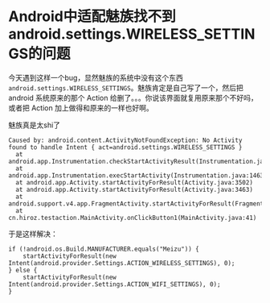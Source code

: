 # Android中适配魅族找不到android.settings.WIRELESS_SETTINGS的问题

今天遇到这样一个bug，显然魅族的系统中没有这个东西 `android.settings.WIRELESS_SETTINGS`。魅族肯定是自己写了一个，然后把 android 系统原来的那个 Action 给删了。。。你说该界面就复用原来那个不好吗，或者把 Action 加上做得和原来的一样也好啊。

魅族真是太shi了

```
Caused by: android.content.ActivityNotFoundException: No Activity found to handle Intent { act=android.settings.WIRELESS_SETTINGS }
  at android.app.Instrumentation.checkStartActivityResult(Instrumentation.java:1745)
  at android.app.Instrumentation.execStartActivity(Instrumentation.java:1463)
  at android.app.Activity.startActivityForResult(Activity.java:3502)
  at android.app.Activity.startActivityForResult(Activity.java:3463)
  at android.support.v4.app.FragmentActivity.startActivityForResult(FragmentActivity.java:820)
  at cn.hiroz.testaction.MainActivity.onClickButton1(MainActivity.java:41)
```

于是这样解决：

```
if (!android.os.Build.MANUFACTURER.equals("Meizu")) {
    startActivityForResult(new Intent(android.provider.Settings.ACTION_WIRELESS_SETTINGS), 0);
} else {
    startActivityForResult(new Intent(android.provider.Settings.ACTION_WIFI_SETTINGS), 0);
}
```